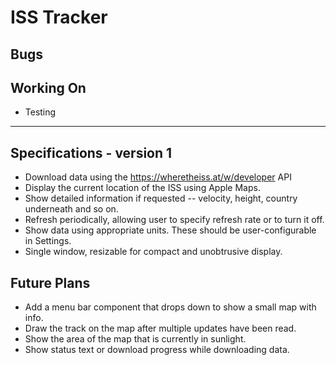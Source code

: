 # ISS Tracker

## Bugs


## Working On

* Testing

---

## Specifications - version 1

* Download data using the https://wheretheiss.at/w/developer API
* Display the current location of the ISS using Apple Maps.
* Show detailed information if requested -- velocity, height, country underneath and so on.
* Refresh periodically, allowing user to specify refresh rate or to turn it off.
* Show data using appropriate units. These should be user-configurable in Settings.
* Single window, resizable for compact and unobtrusive display.

## Future Plans

* Add a menu bar component that drops down to show a small map with info.
* Draw the track on the map after multiple updates have been read.
* Show the area of the map that is currently in sunlight.
* Show status text or download progress while downloading data.
